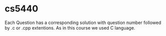# cs5440
Each Question has a corresponding solution with question number followed by .c or .cpp extentions. As in this course we used C language.
